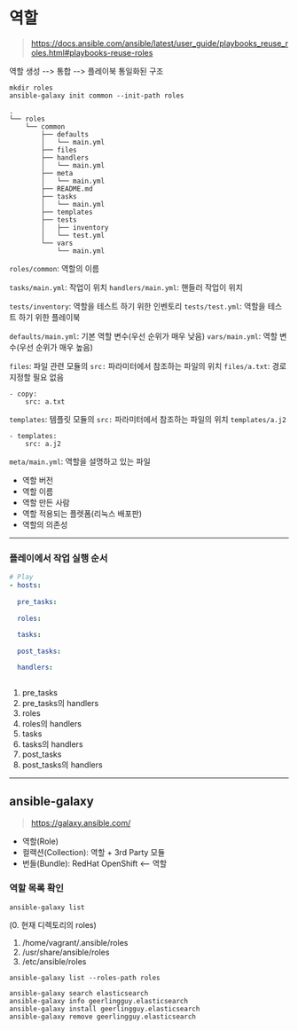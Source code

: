 # 역할

> https://docs.ansible.com/ansible/latest/user_guide/playbooks_reuse_roles.html#playbooks-reuse-roles

역할 생성 --> 통합 --> 플레이북
통일화된 구조

```
mkdir roles
ansible-galaxy init common --init-path roles
```

```
.
└── roles
    └── common
        ├── defaults
        │   └── main.yml
        ├── files
        ├── handlers
        │   └── main.yml
        ├── meta
        │   └── main.yml
        ├── README.md
        ├── tasks
        │   └── main.yml
        ├── templates
        ├── tests
        │   ├── inventory
        │   └── test.yml
        └── vars
            └── main.yml
```

`roles/common`: 역할의 이름

`tasks/main.yml`: 작업이 위치
`handlers/main.yml`: 핸들러 작업이 위치

`tests/inventory`: 역할을 테스트 하기 위한 인벤토리
`tests/test.yml`: 역할을 테스트 하기 위한 플레이북

`defaults/main.yml`: 기본 역할 변수(우선 순위가 매우 낮음)
`vars/main.yml`: 역할 변수(우선 순위가 매우 높음)

`files`: 파일 관련 모듈의 `src:` 파라미터에서 참조하는 파일의 위치
`files/a.txt`: 경로 지정할 필요 없음
```
- copy:
	src: a.txt
```
`templates`: 템플릿 모듈의 `src:` 파라미터에서 참조하는 파일의 위치
`templates/a.j2`
```
- templates:
    src: a.j2
```

`meta/main.yml`: 역할을 설명하고 있는 파일
- 역할 버전
- 역할 이름
- 역할 만든 사람
- 역할 적용되는 플렛폼(리눅스 배포판)
- 역할의 의존성

---

### 플레이에서 작업 실행 순서

```yaml
# Play
- hosts:
  
  pre_tasks:
  
  roles:
  
  tasks:
  
  post_tasks:

  handlers:
  
```

1. pre_tasks
2. pre_tasks의 handlers
3. roles
4. roles의 handlers
5. tasks
6. tasks의 handlers
7. post_tasks
8. post_tasks의 handlers

---

## ansible-galaxy

> https://galaxy.ansible.com/

- 역할(Role)
- 컬랙션(Collection): 역할 + 3rd Party 모듈
- 번들(Bundle): RedHat OpenShift <-- 역할

### 역할 목록 확인

```
ansible-galaxy list
```

(0. 현재 디렉토리의 roles)
1. /home/vagrant/.ansible/roles
2. /usr/share/ansible/roles
3. /etc/ansible/roles

```
ansible-galaxy list --roles-path roles
```

```
ansible-galaxy search elasticsearch
ansible-galaxy info geerlingguy.elasticsearch
ansible-galaxy install geerlingguy.elasticsearch
ansible-galaxy remove geerlingguy.elasticsearch
```
